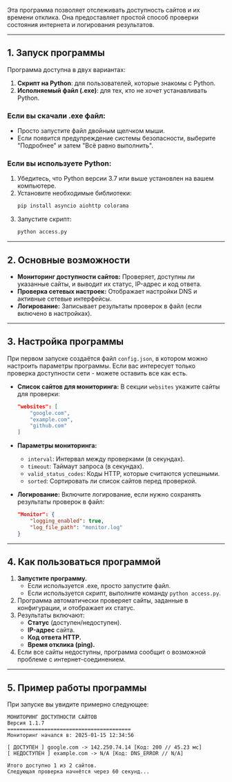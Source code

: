 Эта программа позволяет отслеживать доступность сайтов и их времени отклика. Она предоставляет простой способ проверки состояния интернета и логирования результатов.

---

## 1. Запуск программы

Программа доступна в двух вариантах:
1. **Скрипт на Python**: для пользователей, которые знакомы с Python.
2. **Исполняемый файл (.exe)**: для тех, кто не хочет устанавливать Python.

### Если вы скачали .exe файл:
- Просто запустите файл двойным щелчком мыши.
- Если появится предупреждение системы безопасности, выберите "Подробнее" и затем "Всё равно выполнить".

### Если вы используете Python:
1. Убедитесь, что Python версии 3.7 или выше установлен на вашем компьютере.
2. Установите необходимые библиотеки:
   ```bash
   pip install asyncio aiohttp colorama
   ```
3. Запустите скрипт:
   ```bash
   python access.py
   ```

---

## 2. Основные возможности

- **Мониторинг доступности сайтов:** Проверяет, доступны ли указанные сайты, и выводит их статус, IP-адрес и код ответа.
- **Проверка сетевых настроек:** Отображает настройки DNS и активные сетевые интерфейсы.
- **Логирование:** Записывает результаты проверок в файл (если включено в настройках).

---

## 3. Настройка программы

При первом запуске создаётся файл `config.json`, в котором можно настроить параметры программы. Если вас интересует только проверка доступности сети - можете оставить все как есть.

- **Список сайтов для мониторинга:**
  В секции `websites` укажите сайты для проверки:
  ```json
  "websites": [
      "google.com",
      "example.com",
      "github.com"
  ]
  ```

- **Параметры мониторинга:**
  - `interval`: Интервал между проверками (в секундах).
  - `timeout`: Таймаут запроса (в секундах).
  - `valid_status_codes`: Коды HTTP, которые считаются успешными.
  - `sorted`: Сортировать ли список сайтов перед проверкой.

- **Логирование:**
  Включите логирование, если нужно сохранять результаты проверок в файл:
  ```json
  "Monitor": {
      "logging_enabled": true,
      "log_file_path": "monitor.log"
  }
  ```

---

## 4. Как пользоваться программой

1. **Запустите программу.**
   - Если используется .exe, просто запустите файл.
   - Если используется скрипт, выполните команду `python access.py`.
2. Программа автоматически проверяет сайты, заданные в конфигурации, и отображает их статус.
3. Результаты включают:
   - **Статус** (доступен/недоступен).
   - **IP-адрес** сайта.
   - **Код ответа HTTP.**
   - **Время отклика (ping).**
4. Если все сайты недоступны, программа сообщит о возможной проблеме с интернет-соединением.

---

## 5. Пример работы программы

При запуске вы увидите примерно следующее:

```plaintext
МОНИТОРИНГ ДОСТУПНОСТИ САЙТОВ
Версия 1.1.7
========================================
Мониторинг начался в: 2025-01-15 12:34:56

[ ДОСТУПЕН ] google.com -> 142.250.74.14 [Код: 200 // 45.23 мс]
[ НЕДОСТУПЕН ] example.com -> N/A [Код: DNS_ERROR // N/A]

Итого доступно 1 из 2 сайтов.
Следующая проверка начнётся через 60 секунд...
```
